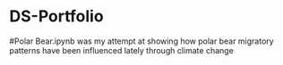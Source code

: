 # DS-Portfolio
#Polar Bear.ipynb was my attempt at showing how polar bear migratory patterns have been influenced lately through climate change
